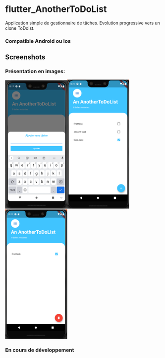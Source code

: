 # flutter_AnotherToDoList

Application simple de gestionnaire de tâches. Evolution progressive vers un clone ToDoist.

### Compatible Android ou Ios

## Screenshots


### Présentation en images:

<img src="screenshots/screenshot1.png" width="200"><img src="screenshots/screenshot2.png" width="200">
<img src="screenshots/screenshot3.png" width="200">



### En cours de développement
